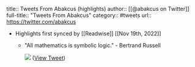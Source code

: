 title:: Tweets From Abakcus (highlights)
author:: [[@abakcus on Twitter]]
full-title:: "Tweets From Abakcus"
category:: #tweets
url:: https://twitter.com/abakcus

- Highlights first synced by [[Readwise]] [[Nov 19th, 2022]]
	- "All mathematics is symbolic logic." - Bertrand Russell 
	  
	  ![](https://pbs.twimg.com/media/FZSxukpXgAAmGvW.jpg) ([View Tweet](https://twitter.com/abakcus/status/1555063208678924288))